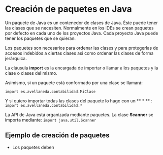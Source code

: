 # Creación de paquetes en Java

Un paquete de Java es un contenedor de clases de Java. Éste puede tener las clases que se necesiten. Normalmente en los IDEs 
se crean paquetes por defecto en cada uno de los proyectos Java. Cada proyecto Java puede tener los paquetes que se quieran. 

Los paquetes son necesarios para ordenar las clases y para protegerlas de accesos indebidos a ciertas clases asi como ordenar
las clases de forma jerárquica. 

La cláusula **import** es la encargada de importar o llamar a los paquetes y la clase o clases del mismo.

Asimismo, si un paquete está conformado por una clase se llamará:

`import es.avellaneda.contabilidad.MiClase`

Y si quiero importar todas las clases del paquete lo hago con un ** * ** :
`import es.avellaneda.contabilidad.*`

La API de Java está organizada mediante paquetes. La clase **Scanner** se importa mediante: `import java.util.Scanner`

## Ejemplo de creación de paquetes

* Los paquetes deben
